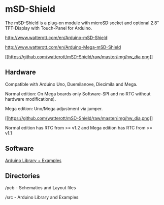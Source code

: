 # mSD-Shield
The mSD-Shield is a plug-on module with microSD socket and optional 2.8" TFT-Display with Touch-Panel for Arduino.

http://www.watterott.com/en/Arduino-mSD-Shield

http://www.watterott.com/en/Arduino-Mega-mSD-Shield

[[https://github.com/watterott/mSD-Shield/raw/master/img/hw_dia.png]]


## Hardware
Compatible with Arduino Uno, Duemilanove, Diecimila and Mega.

Normal edition: On Mega boards only Software-SPI and no RTC without hardware modifications).

Mega edition: Uno/Mega adjustment via jumper.

[[https://github.com/watterott/mSD-Shield/raw/master/img/hw_dia.png]]

Normal edition has RTC from >= v1.2 and Mega edition has RTC from >= v1.1


## Software
[Arduino Library + Examples](https://github.com/watterott/mSD-Shield/downloads)


## Directories
 /pcb - Schematics and Layout files
 
 /src - Arduino Library and Examples
